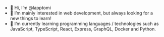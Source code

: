 - 👋 Hi, I’m @lapptomi
- 👀 I’m mainly interested in web development, but always looking for a new things to learn!
- 🌱 I’m currently learning programming languages / technologies such as JavaScript, TypeScript, React, Express, GraphQL, Docker and Python.

<!---
lapptomi/lapptomi is a ✨ special ✨ repository because its `README.md` (this file) appears on your GitHub profile.
You can click the Preview link to take a look at your changes.
--->
